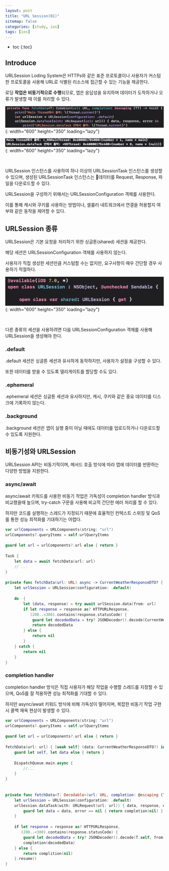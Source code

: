 ```yaml
---
layout: post
title: "URL Session(01)"
sitemap: false
categories: [study, ios]
tags: [ios]
---
```


* toc
{:toc}

## Introduce
URLSession Loding System은 HTTPs와 같은 표준 프로토콜이나 사용자가 커스텀한 프로토콜을 사용해 URL로 식별된 리소스에 접근할 수 있는 기능을 제공한다.

로딩 **작업은 비동기적으로 수행**되므로, 앱은 응답성을 유지하며 데이터가 도착하거나 오류가 발생할 때 이를 처리할 수 있다.

![Memory-structure image](/assets/img/blog/ios/urlsession_image01.png){: width="600" height="350" loading="lazy"}

![Memory-structure image](/assets/img/blog/ios/urlsession_image02.png){: width="600" height="350" loading="lazy"}

<br>

URLSession 인스턴스를 사용하여 하나 이상의 URLSessionTask 인스턴스를 생성할 수 있으며, 생성된 URLSessionTask 인스턴스는 데이터를 Request, Response, 파일을 다운로드할 수 있다.

URLSession을 구성하기 위해서는 URLSessionConfiguration 객체를 사용한다.

이를 통해 캐시와 쿠키를 사용하는 방법이나, 셀룰러 네트워크에서 연결을 허용할지 여부와 같은 동작을 제어할 수 있다.

## URLSession 종류
URLSession은 기본 요청을 처리하기 위한 싱글톤(shared) 세션을 제공한다.

해당 세션은 URLSessionConfiguration 객체를 사용하지 않는다.

사용자가 직접 생성한 세션만큼 커스텀할 수는 없지만, 요구사항이 매우 간단할 경우 사용하기 적절하다.

![Memory-structure image](/assets/img/blog/ios/urlsession_image03.png){: width="600" height="350" loading="lazy"}

<br>

다른 종류의 세션을 사용하려면 다음 URLSessionConfiguration 객체를 사용해 URLSession을 생성해야 한다.

### .default
.default 세션은 싱글톤 세션과 유사하게 동작하지만, 사용자가 설정을 구성할 수 있다.

또한 데이터를 받을 수 있도록 델리게이트를 할당할 수도 있다.

### .ephemeral
.ephemeral 세션은 싱글톤 세션과 유사하지만, 캐시, 쿠키와 같은 중요 데이터를 디스크에 기록하지 않는다.
### .background
.background 세션은 앱이 실행 중이 아닐 때에도 데이터를 업로드하거나 다운로드할 수 있도록 지원한다.
## 비동기성와 URLSession
URLSession API는 비동기적이며, 메서드 호출 방식에 따라 앱에 데이터를 반환하는 다양한 방법을 지원한다.
### async/await
async/await 키워드를 사용한 비동기 작업은 가독성이 completion handler 방식과 비교했을때 높으며, try-catch 구문을 사용해 비교적 간단한 에러 처리를 할 수 있다. 

하지만 코드를 실행하는 스레드가 지정되기 때문에 효율적인 컨텍스트 스위칭 및 QoS를 통한 성능 최적화를 기대하기는 어렵다.

~~~swift
var urlComponents = URLComponents(string: "url")
urlComponents?.queryItems = self.urlQueryItems
        
guard let url = urlComponents?.url else { return }
        
Task {
    let data = await fetchData(url: url)
    // ...          
}

private func fetchData(url: URL) async -> CurrentWeatherResponseDTO? {
    let urlSession = URLSession(configuration: .default)
    
    do  {
        let (data, response) = try await urlSession.data(from: url)
        if let response = response as? HTTPURLResponse,
           (200..<300).contains(response.statusCode) {
            guard let decodedData = try? JSONDecoder().decode(CurrentWeatherResponseDTO.self, from: data) else { return nil }
            return decodedData
        } else {
            return nil
        }
    } catch {
        return nil
    }
}
~~~

### completion handler
completion handler 방식은 직접 사용자가 해당 작업을 수행할 스레드를 지정할 수 있으며, QoS를 잘 적용하면 성능 최적화를 기대할 수 있다. 

하지만 async/await 키워드 방식에 비해 가독성이 떨어지며, 복잡한 비동기 작업 구현시 콜백 재옥 현상이 발생할 수 있다.

~~~swift
var urlComponents = URLComponents(string: "url")
urlComponents?.queryItems = self.urlQueryItems

guard let url = urlComponents?.url else { return }

fetchData(url: url) { [weak self] (data: CurrentWeatherResponseDTO?) in
    guard let self, let data else { return }

    DispatchQueue.main.async {
        //...
    }
}


private func fetchData<T: Decodable>(url: URL, completion: @escaping (T?) -> Void) {
    let urlSession = URLSession(configuration: .default)
    urlSession.dataTask(with: URLRequest(url: url)) { data, response, error in
        guard let data = data, error == nil { return completion(nil) }
    }

    if let response = response as? HTTPURLResponse,
       (200..<300).contains(response.statusCode) {
        guard let decodedData = try? JSONDecoder().decode(T.self, from: data) else { return complition(nil) }
        completion(decodedData)
    } else {
        return complition(nil)
    }.resume()
}
~~~



